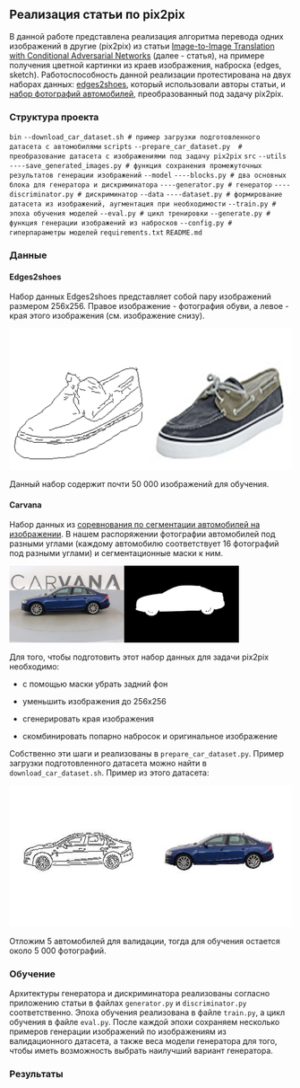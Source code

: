 ## Реализация статьи по pix2pix

В данной работе представлена реализация алгоритма перевода одних изображений в другие (pix2pix) из статьи [Image-to-Image Translation with Conditional Adversarial Networks](https://arxiv.org/abs/1611.07004) (далее - статья), на примере получения цветной картинки из краев изображения, наброска (edges, sketch). Работоспособность данной реализации протестирована на двух наборах данных: [edges2shoes](https://www.kaggle.com/vikramtiwari/pix2pix-dataset), который использовали авторы статьи, и [набор фотографий автомобилей](https://www.kaggle.com/c/carvana-image-masking-challenge), преобразованный под задачу pix2pix.

### Структура проекта

`bin`
`--download_car_dataset.sh # пример загрузки подготовленного датасета с автомобилями`
`scripts`
`--prepare_car_dataset.py  # преобразование датасета с изображениями под задачу pix2pix`
`src`
`--utils`
`----save_generated_images.py # функция сохранения промежуточных результатов генерации изображений`
`--model`
`----blocks.py # два основных блока для генератора и дискриминатора` 
`----generator.py # генератор`
`----discriminator.py # дискриминатор`
`--data`
`----dataset.py # формирование датасета из изображений, аугментация при необходимости`
`--train.py # эпоха обучения моделей`
`--eval.py # цикл тренировки`
`--generate.py # функция генерации изображений из набросков`
`--config.py # гиперпараметры моделей`
`requirements.txt`
`README.md`

### Данные

#### Edges2shoes

Набор данных Edges2shoes представляет собой пару изображений размером 256х256. Правое изображение - фотография обуви, а левое - края этого изображения (см. изображение снизу).

![](article\edges2shoes.jpg)

Данный набор содержит почти 50 000 изображений для обучения.

#### Carvana

Набор данных из [соревнования по сегментации автомобилей на изображении](https://www.kaggle.com/c/carvana-image-masking-challenge/data). В нашем распоряжении фотографии автомобилей под разными углами (каждому автомобилю соответствует 16 фотографий под разными углами) и сегментационные маски к ним.

<img src="article\carvana.jpg" style="zoom:20%;" /><img src="article\carvana_mask.gif" style="zoom:20%;" />

Для того, чтобы подготовить этот набор данных для задачи pix2pix необходимо:

- с помощью маски убрать задний фон

- уменьшить изображения до 256х256

- сгенерировать края изображения

- скомбинировать попарно набросок и оригинальное изображение

Собственно эти шаги и реализованы в `prepare_car_dataset.py`. Пример загрузки подготовленного датасета можно найти в `download_car_dataset.sh`. Пример из этого датасета:

![](article\edges2cars.jpg)

Отложим 5 автомобилей для валидации, тогда для обучения остается около 5 000 фотографий.

### Обучение

Архитектуры генератора и дискриминатора реализованы согласно приложению статьи в файлах `generator.py` и `discriminator.py` соответственно. Эпоха обучения реализована в файле `train.py`, а цикл обучения в файле `eval.py`.  После каждой эпохи сохраняем несколько примеров генерации изображений по изображениям из валидационного датасета, а также веса модели генератора для того, чтобы иметь возможность выбрать наилучший вариант генератора.

### Результаты

